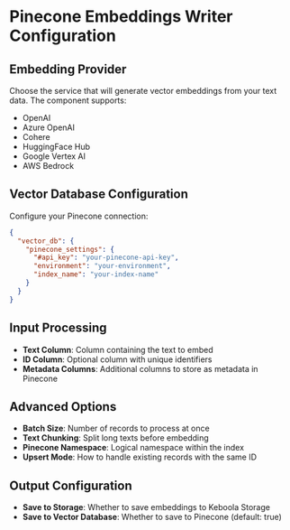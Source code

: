 # Pinecone Embeddings Writer Configuration

## Embedding Provider
Choose the service that will generate vector embeddings from your text data. The component supports:
- OpenAI
- Azure OpenAI
- Cohere
- HuggingFace Hub
- Google Vertex AI
- AWS Bedrock

## Vector Database Configuration
Configure your Pinecone connection:

```json
{
  "vector_db": {
    "pinecone_settings": {
      "#api_key": "your-pinecone-api-key",
      "environment": "your-environment",
      "index_name": "your-index-name"
    }
  }
}
```

## Input Processing
- **Text Column**: Column containing the text to embed
- **ID Column**: Optional column with unique identifiers
- **Metadata Columns**: Additional columns to store as metadata in Pinecone

## Advanced Options
- **Batch Size**: Number of records to process at once
- **Text Chunking**: Split long texts before embedding
- **Pinecone Namespace**: Logical namespace within the index
- **Upsert Mode**: How to handle existing records with the same ID

## Output Configuration
- **Save to Storage**: Whether to save embeddings to Keboola Storage
- **Save to Vector Database**: Whether to save to Pinecone (default: true)